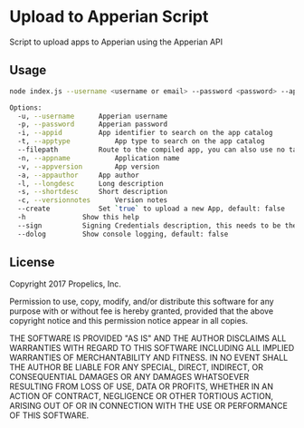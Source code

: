 # Upload to Apperian Script
Script to upload apps to Apperian using the Apperian API

## Usage

  ```bash
  node index.js --username <username or email> --password <password> --appid com.propelics.test --apptype <ios|android|microsoft> --filepath "~/Documents/App.ipa" [--appname AppName] [--appversion 3.0.1] [--appauthor Propelics] [--longdesc "Long Description"] [--shortdesc "Description"] [--versionnotes "Version Notes"] [--create true] [-h]

  Options:
    -u, --username		Apperian username
    -p, --password		Apperian password
    -i, --appid			App identifier to search on the app catalog
    -t, --apptype			App type to search on the app catalog
    --filepath			Route to the compiled app, you can also use no tag for this
    -n, --appname			Application name
    -v, --appversion		App version
    -a, --appauthor		App author
    -l, --longdesc		Long description
    -s, --shortdesc		Short description
    -c, --versionnotes		Version notes
    --create			Set `true` to upload a new App, default: false
    -h				Show this help
	--sign			Signing Credentials description, this needs to be the exact description
    --dolog			Show console logging, default: false
  ```

## License

Copyright 2017 Propelics, Inc.

Permission to use, copy, modify, and/or distribute this software for any purpose with or without fee is hereby granted, provided that the above copyright notice and this permission notice appear in all copies.

THE SOFTWARE IS PROVIDED "AS IS" AND THE AUTHOR DISCLAIMS ALL WARRANTIES WITH REGARD TO THIS SOFTWARE INCLUDING ALL IMPLIED WARRANTIES OF MERCHANTABILITY AND FITNESS. IN NO EVENT SHALL THE AUTHOR BE LIABLE FOR ANY SPECIAL, DIRECT, INDIRECT, OR CONSEQUENTIAL DAMAGES OR ANY DAMAGES WHATSOEVER RESULTING FROM LOSS OF USE, DATA OR PROFITS, WHETHER IN AN ACTION OF CONTRACT, NEGLIGENCE OR OTHER TORTIOUS ACTION, ARISING OUT OF OR IN CONNECTION WITH THE USE OR PERFORMANCE OF THIS SOFTWARE.
